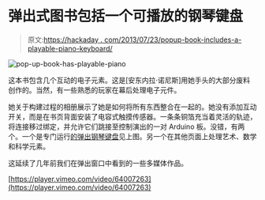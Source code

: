 # 弹出式图书包括一个可播放的钢琴键盘

> 原文:[https://hackaday . com/2013/07/23/popup-book-includes-a-playable-piano-keyboard/](https://hackaday.com/2013/07/23/popup-book-includes-a-playable-piano-keyboard/)

![pop-up-book-has-playable-piano](../Images/831a4dd4300802a7f24d3b70c58b7bbd.png)

这本书包含几个互动的电子元素。这是[安东内拉·诺尼斯]用她手头的大部分废料创作的。当然，有一些熟悉的玩家在幕后处理电子元件。

她关于构建过程的相册展示了她是如何将所有东西整合在一起的。她没有添加互动开关，而是在书页背面安装了电容式触摸传感器。一条条铜箔充当着灵活的轨迹，将连接移过绑定，并允许它们跳接至控制演出的一对 Arduino 板。没错，有两个。一个是专门运行[的弹出钢琴键盘](http://antonellanonnis.com/?/interactive/ElectronicPopUpPiano-4/)见上图。另一个在其他页面上处理艺术、数学和科学元素。

这延续了几年前我们在弹出窗口中看到的一些多媒体作品。

[https://player.vimeo.com/video/64007263](https://player.vimeo.com/video/64007263)
